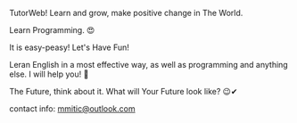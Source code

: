 TutorWeb! Learn and grow, make positive change in The World. 



Learn Programming. 😍


It is easy-peasy! Let's Have Fun!


Leran English in a most effective way, as well as programming and anything else. I will help you! 🎉



The Future, think about it. What will Your Future look like? 😉✔












contact info: mmitic@outlook.com
